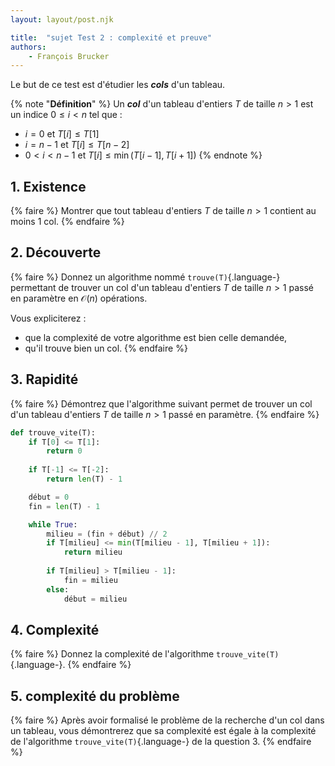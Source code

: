 ```yaml
---
layout: layout/post.njk

title:  "sujet Test 2 : complexité et preuve"
authors:
    - François Brucker
---
```


Le but de ce test est d'étudier les ***cols*** d'un tableau.

{% note "**Définition**" %}
Un ***col*** d'un tableau d'entiers $T$ de taille $n > 1$ est un indice $0 \leq i < n$ tel que :

* $i = 0$ et $T[i] \leq T[1]$
* $i = n-1$ et $T[i] \leq T[n-2]$
* $0 < i < n-1$ et $T[i] \leq \min(T[i-1], T[i+1])$
{% endnote %}

## 1. Existence

{% faire %}
Montrer que tout tableau d'entiers $T$ de taille $n > 1$ contient au moins 1 col.
{% endfaire %}

## 2. Découverte

{% faire %}
Donnez un algorithme nommé `trouve(T)`{.language-} permettant de trouver un col d'un tableau d'entiers $T$ de taille $n > 1$ passé en paramètre en $\mathcal{O}(n)$ opérations.

Vous expliciterez :

* que la complexité de votre algorithme est bien celle demandée,
* qu'il trouve bien un col.
{% endfaire %}

## 3. Rapidité

{% faire %}
Démontrez que l'algorithme suivant permet de trouver un col d'un tableau d'entiers $T$ de taille $n > 1$ passé en paramètre.
{% endfaire %}

```python
def trouve_vite(T):
    if T[0] <= T[1]:
        return 0
    
    if T[-1] <= T[-2]:
        return len(T) - 1

    début = 0
    fin = len(T) - 1

    while True:
        milieu = (fin + début) // 2
        if T[milieu] <= min(T[milieu - 1], T[milieu + 1]):
            return milieu
        
        if T[milieu] > T[milieu - 1]:
            fin = milieu
        else:
            début = milieu

```

## 4. Complexité

{% faire %}
Donnez la complexité de l'algorithme `trouve_vite(T)`{.language-}.
{% endfaire %}

## 5. complexité du problème

{% faire %}
Après avoir formalisé le problème de la recherche d'un col dans un tableau, vous démontrerez que sa complexité est égale à la complexité de l'algorithme `trouve_vite(T)`{.language-} de la question 3.
{% endfaire %}
